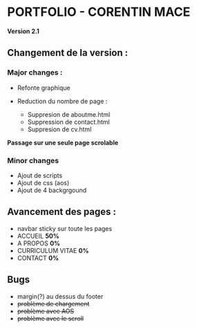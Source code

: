 # PORTFOLIO - CORENTIN MACE
**Version 2.1**

## Changement de la version :
### Major changes :

* Refonte graphique

* Reduction du nombre de page : 
  * Suppresion de aboutme.html
  * Suppression de contact.html
  * Suppresion de cv.html
  
**Passage sur une seule page scrolable**
### Minor changes

  * Ajout de scripts
  * Ajout de css (aos)
  * Ajout de 4 backgrgound

## Avancement des pages :
  * navbar sticky sur toute les pages
* ACCUEIL **50%** 
* A PROPOS **0%**
* CURRICULUM VITAE **0%**
* CONTACT **0%**

## Bugs
* margin(?) au dessus du footer
* ~~problème de chargement~~
* ~~problème avec AOS~~
* ~~problème avec le scroll~~
